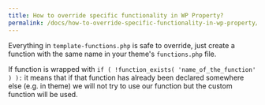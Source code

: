 ```yaml
---
title: How to override specific functionality in WP Property?
permalink: /docs/how-to-override-specific-functionality-in-wp-property/
---
```


Everything in ``template-functions.php`` is safe to override, just create a function with the same name in your theme's ``functions.php`` file.

If function is wrapped with ``if ( !function_exists( 'name_of_the_function' ) ):`` it means that if that function has already been declared somewhere else (e.g. in theme) we will not try to use our function but the custom function will be used.
